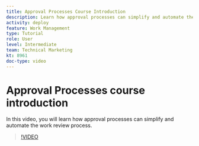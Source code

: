 ```yaml
---
title: Approval Processes Course Introduction
description: Learn how approval processes can simplify and automate the work review process.
activity: deploy
feature: Work Management
type: Tutorial
role: User
level: Intermediate
team: Technical Marketing
kt: 8961
doc-type: video
---
```

# Approval Processes course introduction

In this video, you will learn how approval processes can simplify and automate the work review process.

>[!VIDEO](https://video.tv.adobe.com/v/335224/?quality=12&learn=on)

